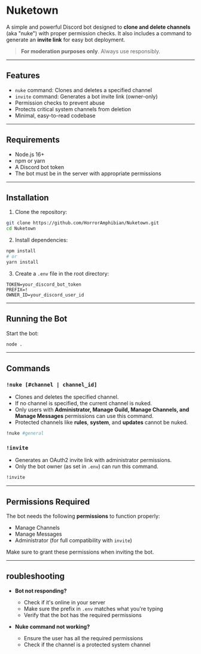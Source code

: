 # Nuketown

A simple and powerful Discord bot designed to **clone and delete channels** (aka "nuke") with proper permission checks. It also includes a command to generate an **invite link** for easy bot deployment.

> **For moderation purposes only**. Always use responsibly.

---

## Features

- `nuke` command: Clones and deletes a specified channel
- `invite` command: Generates a bot invite link (owner-only)
- Permission checks to prevent abuse
- Protects critical system channels from deletion
- Minimal, easy-to-read codebase

---

## Requirements

- Node.js 16+
- npm or yarn
- A Discord bot token
- The bot must be in the server with appropriate permissions

---

## Installation

1. Clone the repository:
```bash
git clone https://github.com/HorrorAmphibian/Nuketown.git
cd Nuketown
```

2. Install dependencies:
```bash
npm install
# or
yarn install
```

3. Create a `.env` file in the root directory:
```env
TOKEN=your_discord_bot_token
PREFIX=!
OWNER_ID=your_discord_user_id
```

---

## Running the Bot

Start the bot:
```bash
node .
```

---

## Commands

### `!nuke [#channel | channel_id]`

- Clones and deletes the specified channel.
- If no channel is specified, the current channel is nuked.
- Only users with **Administrator, Manage Guild, Manage Channels, and Manage Messages** permissions can use this command.
- Protected channels like **rules**, **system**, and **updates** cannot be nuked.

```bash
!nuke #general
```

### `!invite`

- Generates an OAuth2 invite link with administrator permissions.
- Only the bot owner (as set in `.env`) can run this command.

```bash
!invite
```

---

## Permissions Required

The bot needs the following **permissions** to function properly:

- Manage Channels
- Manage Messages
- Administrator (for full compatibility with `invite`)

Make sure to grant these permissions when inviting the bot.

---

## roubleshooting

- **Bot not responding?**
  - Check if it's online in your server
  - Make sure the prefix in `.env` matches what you're typing
  - Verify that the bot has the required permissions

- **Nuke command not working?**
  - Ensure the user has all the required permissions
  - Check if the channel is a protected system channel
